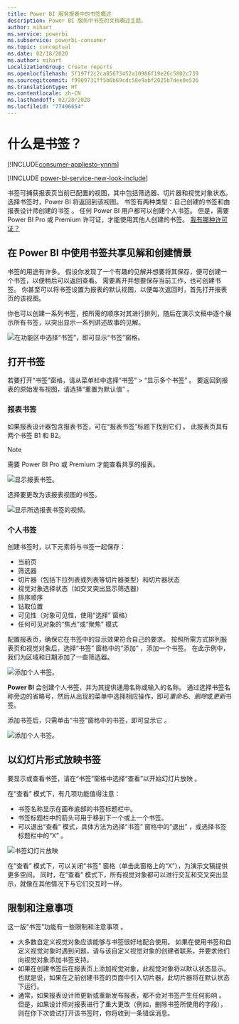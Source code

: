 ```yaml
---
title: Power BI 服务报表中的书签概述
description: Power BI 服务中书签的文档概述主题。
author: mihart
ms.service: powerbi
ms.subservice: powerbi-consumer
ms.topic: conceptual
ms.date: 02/18/2020
ms.author: mihart
LocalizationGroup: Create reports
ms.openlocfilehash: 5f197f2c2ca85673452a10986f19e26c5802c739
ms.sourcegitcommit: f9909731ff5b6b69cdc58e9abf2025b7dee0e536
ms.translationtype: HT
ms.contentlocale: zh-CN
ms.lasthandoff: 02/20/2020
ms.locfileid: "77496654"
---
```

# <a name="what-are-bookmarks"></a>什么是书签？

[!INCLUDE[consumer-appliesto-ynnm](../includes/consumer-appliesto-ynnm.md)]

[!INCLUDE [power-bi-service-new-look-include](../includes/power-bi-service-new-look-include.md)]

书签可捕获报表页当前已配置的视图，其中包括筛选器、切片器和视觉对象状态。 选择书签时，Power BI 将返回到该视图。 书签有两种类型：自己创建的书签和由报表设计师创建的书签  。 任何 Power BI 用户都可以创建个人书签。 但是，需要 Power BI Pro 或 Premium 许可证，才能使用其他人创建的书签。 [我有哪种许可证？](end-user-license.md)

## <a name="use-bookmarks-to-share-insights-and-build-stories-in-power-bi"></a>在 Power BI 中使用书签共享见解和创建情景 
书签的用途有许多。 假设你发现了一个有趣的见解并想要将其保存，便可创建一个书签，以便稍后可以返回查看。 需要离开并想要保存当前工作，也可创建书签。 你甚至可以将书签设置为报表的默认视图，以便每次返回时，首先打开报表页的该视图。 

你也可以创建一系列书签，按所需的顺序对其进行排列，随后在演示文稿中逐个展示所有书签，以突出显示一系列讲述故事的见解。  

![在功能区中选择“书签”，即可显示“书签”窗格。](media/end-user-bookmarks/power-bi-select-bookmark.png)

## <a name="open-bookmarks"></a>打开书签
若要打开“书签”窗格，请从菜单栏中选择“书签” > “显示多个书签”   。 要返回到报表的原始发布视图，请选择“重置为默认值”  。

### <a name="report-bookmarks"></a>报表书签
如果报表设计器包含报表书签，可在“报表书签”标题下找到它们   。 此报表页具有两个书签 B1 和 B2。 

> [!NOTE]
> 需要 Power BI Pro 或 Premium 才能查看共享的报表。 

![显示报表书签。](media/end-user-bookmarks/power-bi-report.png)

选择要更改为该报表视图的书签。 

![显示所选报表书签的视频。](media/end-user-bookmarks/power-bi-bookmarks.gif)

### <a name="personal-bookmarks"></a>个人书签

创建书签时，以下元素将与书签一起保存：

* 当前页
* 筛选器
* 切片器（包括下拉列表或列表等切片器类型）和切片器状态
* 视觉对象选择状态（如交叉突出显示筛选器）
* 排序顺序
* 钻取位置
* 可见性（对象可见性，使用“选择”  窗格）
* 任何可见对象的“焦点”或“聚焦”  模式

配置报表页，确保它在书签中的显示效果符合自己的要求。 按照所需方式排列报表页和视觉对象后，选择“书签”  窗格中的“添加”  ，添加一个书签。 在此示例中，我们为区域和日期添加了一些筛选器。 

![添加个人书签。](media/end-user-bookmarks/power-bi-bookmark-personal.png)

**Power BI** 会创建个人书签，并为其提供通用名称或输入的名称。 通过选择书签名称旁边的省略号，然后从出现的菜单中选择相应操作，即可*重命名*、*删除*或*更新*书签。

添加书签后，只需单击“书签”窗格中的书签，即可显示它  。 

![添加个人书签。](media/end-user-bookmarks/power-bi-bookmark-west.png)


<!--
## Arranging bookmarks
As you create bookmarks, you might find that the order in which you create them isn't necessarily the same order you'd like to present them to your audience. No problem, you can easily rearrange the order of bookmarks.

In the **Bookmarks** pane, simply drag-and-drop bookmarks to change their order, as shown in the following image. The yellow bar between bookmarks designates where the dragged bookmark will be placed.

![Change bookmark order by drag-and-drop](media/desktop-bookmarks/bookmarks_06.png)

The order of your bookmarks can become important when you use the **View** feature of bookmarks, as described in the next section. 

-->

## <a name="bookmarks-as-a-slide-show"></a>以幻灯片形式放映书签
要显示或查看书签，请在“书签”窗格中选择“查看”以开始幻灯片放映   。

在“查看”  模式下，有几项功能值得注意：

- 书签名称显示在画布底部的书签标题栏中。
- 书签标题栏中的箭头可用于移到下一个或上一个书签。
- 可以退出“查看”  模式，具体方法为选择“书签”  窗格中的“退出”  ，或选择书签标题栏中的“X”  。

![书签幻灯片放映](media/end-user-bookmarks/power-bi-slideshow.png)

在“查看”  模式下，可以关闭“书签”  窗格（单击此窗格上的“X”），为演示文稿提供更多空间。 同时，在“查看”  模式下，所有视觉对象都可以进行交互和交叉突出显示，就像在其他情况下与它们交互时一样。 

<!--
## Visibility - using the Selection pane
With the release of bookmarks, the new **Selection** pane is also introduced. The **Selection** pane provides a list of all objects on the current page and allows you to select the object and specify whether a given object is visible. 

![Enable the Selection pane](media/desktop-bookmarks/bookmarks_08.png)

You can select an object using the **Selection** pane. Also, you can toggle whether the object is currently visible by clicking the eye icon to the right of the visual. 

![Selection pane](media/desktop-bookmarks/bookmarks_09.png)

When a bookmark is added, the visible status of each object is also saved based on its setting in the **Selection** pane. 

It's important to note that **slicers** continue to filter a report page, regardless of whether they are visible. As such, you can create many different bookmarks, with different slicer settings, and make a single report page appear very different (and highlight different insights) in various bookmarks.


## Bookmarks for shapes and images
You can also link shapes and images to bookmarks. With this feature, when you click on an object, it will show the bookmark associated with that object. This can be especially useful when working with buttons; you can learn more by reading the article about [using buttons in Power BI](desktop-buttons.md). 

To assign a bookmark to an object, select the object, then expand the **Action** section from the **Format Shape** pane, as shown in the following image.

![Add bookmark link to an object](media/desktop-bookmarks/bookmarks_10.png)

Once you turn the **Action** slider to **On** you can select whether the object is a back button, a bookmark, or a Q&A command. If you select bookmark, you can then select which of your bookmarks the object is linked to.

There are all sorts of interesting things you can do with object-linked bookmarking. You can create a visual table of contents on your report page, or you can provide different views (such as visual types) of the same information, just by clicking on an object.

When you are in editing mode you can use ctrl+click to follow the link, and when not in edit mode, simply click the object to follow the link. 


## Bookmark groups

Beginning with the August 2018 release of **Power BI Desktop**, you can create and use bookmark groups. A bookmark group is a collection of bookmarks that you specify, which can be shown and organized as a group. 

To create a bookmark group, hold down the CTRL key and select the bookmarks you want to include in the group, then click the ellipses beside any of the selected bookmarks, and select **Group** from the menu that appears.

![Create a bookmark group](media/desktop-bookmarks/bookmarks_15.png)

**Power BI Desktop** automatically names the group *Group 1*. Fortunately, you can just double-click on the name and rename it to whatever you want.

![Rename a bookmark group](media/desktop-bookmarks/bookmarks_16.png)

With any bookmark group, clicking on the bookmark group's name only expands or collapses the group of bookmarks, and does not represent a bookmark by itself. 

When using the **View** feature of bookmarks, the following applies:

* If the selected bookmark is in a group when you select **View** from bookmarks, only the bookmarks *in that group* are shown in the viewing session. 

* If the selected bookmark is not in a group, or is on the top level (such as the name of a bookmark group), then all bookmarks for the entire report are played, including bookmarks in any group. 

To ungroup bookmarks, just select any bookmark in a group, click the ellipses, and then select **Ungroup** from the menu that appears. 

![Ungroup a bookmark group](media/desktop-bookmarks/bookmarks_17.png)

Note that selecting **Ungroup** for any bookmark from a group takes all bookmarks out of the group (it deletes the group, but not the bookmarks themselves). So to remove a single bookmark from a group, you need to **Ungroup** any member from that group, which deletes the grouping, then select the members you want in the new group (using CTRL and clicking each bookmark), and select **Group** again. 
-->





## <a name="limitations-and-considerations"></a>限制和注意事项
这一版“书签”功能有一些限制和注意事项  。

* 大多数自定义视觉对象应该能够与书签很好地配合使用。 如果在使用书签和自定义视觉对象时遇到问题，请与该自定义视觉对象的创建者联系，并要求他们向视觉对象添加书签支持。 
* 如果在创建书签后在报表页上添加视觉对象，此视觉对象将以默认状态显示。 也就是说，如果在之前创建书签的页面中引入切片器，此切片器将在默认状态下运行。
* 通常，如果报表设计师更新或重新发布报表，都不会对书签产生任何影响  。 但是，如果设计师对报表进行了重大更改（例如，删除书签所使用的字段），则在你下次尝试打开该书签时，你将收到一条错误消息。 

<!--
## Next steps
spotlight?
-->
